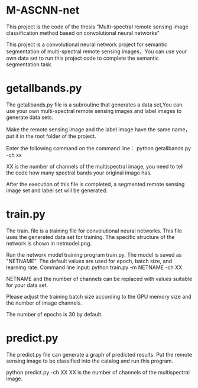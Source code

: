 # M-ASCNN-net
This project is the code of the thesis "Multi-spectral remote sensing image classification method based on convolutional neural networks"

This project is a convolutional neural network project for semantic segmentation of multi-spectral remote sensing images，You can use your own data set to run this project code to complete the semantic segmentation task.
# getallbands.py
The getallbands.py file is a subroutine that generates a data set,You can use your own multi-spectral remote sensing images and label images to generate data sets.

Make the remote sensing image and the label image have the same name，put it in the root folder of the project.

Enter the following command on the command line：
python getallbands.py -ch xx

XX is the number of channels of the multispectral image, you need to tell the code how many spectral bands your original image has.

After the execution of this file is completed, a segmented remote sensing image set and label set will be generated.

# train.py
The train. file is a training file for convolutional neural networks. This file uses the generated data set for training. The specific structure of the network is shown in netmodel.png.

Run the network model training program train.py. The model is saved as "NETNAME". The default values are used for epoch, batch size, and learning rate. Command line input:
python train.py -m NETNAME -ch XX

NETNAME and the number of channels can be replaced with values suitable for your data set.

Please adjust the training batch size according to the GPU memory size and the number of image channels.

The number of epochs is 30 by default.

# predict.py
The predict.py file can generate a graph of predicted results. Put the remote sensing image to be classified into the catalog and run this program.

python predict.py -ch XX
XX is the number of channels of the multispectral image.
